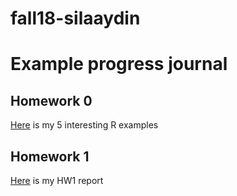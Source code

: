 # fall18-silaaydin
# Example progress journal
## Homework 0

[Here](files/example_homework_0.html) is my 5 interesting R examples 

## Homework 1

[Here](files/hw1_notebook.html) is my HW1 report